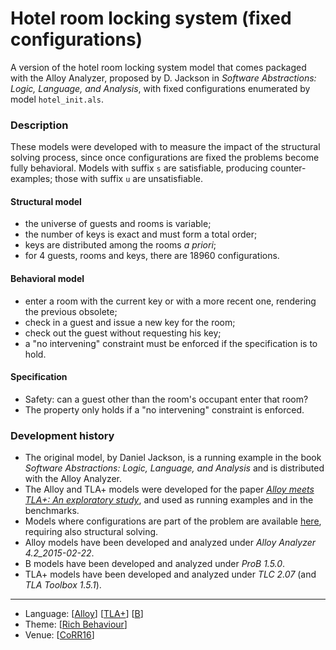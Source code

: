 # Hotel room locking system (fixed configurations)

A version of the hotel room locking system model that comes packaged with the Alloy Analyzer, proposed by D. Jackson in _Software Abstractions: Logic, Language, and Analysis_, with fixed configurations enumerated by model `hotel_init.als`.

### Description

These models were developed with to measure the impact of the structural solving process, since once configurations are fixed the problems become fully behavioral. Models with suffix `s` are satisfiable, producing counter-examples; those with suffix `u` are unsatisfiable.

#### Structural model
* the universe of guests and rooms is variable;
* the number of keys is exact and must form a total order;
* keys are distributed among the rooms _a priori_;
* for 4 guests, rooms and keys, there are 18960 configurations.

#### Behavioral model
* enter a room with the current key or with a more recent one, rendering the previous obsolete;
* check in a guest and issue a new key for the room;
* check out the guest without requesting his key;
* a "no intervening" constraint must be enforced if the specification is to hold.

#### Specification
* Safety: can a guest other than the room's occupant enter that room?
* The property only holds if a "no intervening" constraint is enforced.

### Development history
* The original model, by Daniel Jackson, is a running example in the book *Software Abstractions: Logic, Language, and Analysis* and is distributed with the Alloy Analyzer.
* The Alloy and TLA+ models were developed for the paper [_Alloy meets TLA+: An exploratory study_](http://macedo.github.io/pubs/CoRR16.pdf), and used as running examples and in the benchmarks.
* Models where configurations are part of the problem are available [here](../HotelLocking), requiring also structural solving.
* Alloy models have been developed and analyzed under _Alloy Analyzer 4.2_2015-02-22_.
* B models have been developed and analyzed under _ProB 1.5.0_.
* TLA+ models have been developed and analyzed under _TLC 2.07_ (and _TLA Toolbox 1.5.1_).

---

* Language: [[Alloy](https://github.com/nmacedo/MSV/wiki/By-Language#alloy)] [[TLA+](https://github.com/nmacedo/MSV/wiki/By-Language#tla)] [[B](https://github.com/nmacedo/MSV/wiki/By-Language#b)]
* Theme: [[Rich Behaviour](https://github.com/nmacedo/MSV/wiki/By-Theme#rich-behaviour)]
* Venue: [[CoRR16](https://github.com/nmacedo/MSV/wiki/By-Venue#corr16)]
